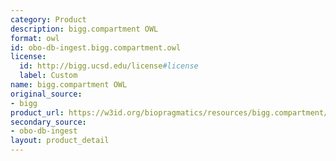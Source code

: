 ```yaml
---
category: Product
description: bigg.compartment OWL
format: owl
id: obo-db-ingest.bigg.compartment.owl
license:
  id: http://bigg.ucsd.edu/license#license
  label: Custom
name: bigg.compartment OWL
original_source:
- bigg
product_url: https://w3id.org/biopragmatics/resources/bigg.compartment/bigg.compartment.owl
secondary_source:
- obo-db-ingest
layout: product_detail
---
```

